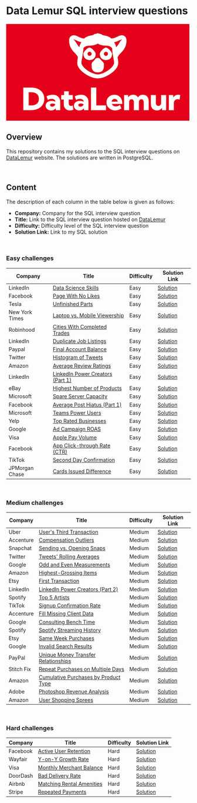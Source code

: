 # Data Lemur SQL interview questions

![](/assets/coverimage.png)

## Overview

This repository contains my solutions to the SQL interview questions on [DataLemur](https://datalemur.com/sql-interview-questions) website. The solutions are written in PostgreSQL.

<br>

## Content


The description of each column in the table below is given as follows:

- **Company:** Company for the SQL interview question
- **Title:** Link to the SQL interview question hosted on [DataLemur](https://datalemur.com/sql-interview-questions)
- **Difficulty:** Difficulty level of the SQL interview question
- **Solution Link:** Link to my SQL solution

<br>

### **Easy challenges**

| Company | Title | Difficulty | Solution Link |
|------------|------------------------|------------|-----------|
| LinkedIn | [Data Science Skills](https://datalemur.com/questions/matching-skills) | Easy | [Solution](Easy/matching-skills.sql)
| Facebook | [Page With No Likes](https://datalemur.com/questions/sql-page-with-no-likes) | Easy | [Solution](Easy/sql-page-with-no-likes.sql)
| Tesla | [Unfinished Parts](https://datalemur.com/questions/tesla-unfinished-parts) | Easy | [Solution](Easy/tesla-unfinished-parts.sql)
| New York Times | [Laptop vs. Mobile Viewership](https://datalemur.com/questions/laptop-mobile-viewership) | Easy | [Solution](Easy/laptop-mobile-viewership.sql)
| Robinhood | [Cities With Completed Trades](https://datalemur.com/questions/completed-trades) | Easy | [Solution](Easy/completed-trades.sql)
| LinkedIn | [Duplicate Job Listings](https://datalemur.com/questions/duplicate-job-listings) | Easy | [Solution](Easy/duplicate-job-listings.sql)
| Paypal | [Final Account Balance](https://datalemur.com/questions/final-account-balance) | Easy | [Solution](Easy/final-account-balance.sql)
| Twitter | [Histogram of Tweets](https://datalemur.com/questions/sql-histogram-tweets) | Easy | [Solution](Easy/sql-histogram-tweets.sql)
| Amazon | [Average Review Ratings](https://datalemur.com/questions/sql-avg-review-ratings) | Easy | [Solution](Easy/sql-avg-review-ratings.sql)
| LinkedIn | [LinkedIn Power Creators (Part 1)](https://datalemur.com/questions/linkedin-power-creators) | Easy | [Solution](Easy/linkedin-power-creators.sql)
| eBay | [Highest Number of Products](https://datalemur.com/questions/sql-highest-products) | Easy | [Solution](Easy/sql-highest-products.sql)
| Microsoft | [Spare Server Capacity](https://datalemur.com/questions/sql-spare-server-capacity) | Easy | [Solution](Easy/sql-spare-server-capacity.sql)
| Facebook | [Average Post Hiatus (Part 1)](https://datalemur.com/questions/sql-average-post-hiatus-1) | Easy | [Solution](Easy/sql-average-post-hiatus-1.sql)
| Microsoft | [Teams Power Users](https://datalemur.com/questions/teams-power-users) | Easy | [Solution](Easy/teams-power-users.sql)
| Yelp | [Top Rated Businesses](https://datalemur.com/questions/sql-top-businesses) | Easy | [Solution](Easy/sql-top-businesses.sql)
| Google | [Ad Campaign ROAS](https://datalemur.com/questions/ad-campaign-roas) | Easy | [Solution](Easy/ad-campaign-roas.sql)
| Visa | [Apple Pay Volume](https://datalemur.com/questions/apple-pay-volume) | Easy | [Solution](Easy/apple-pay-volume.sql)
| Facebook | [App Click-through Rate (CTR)](https://datalemur.com/questions/sql-app-ctr) | Easy | [Solution](Easy/sql-app-ctr.sql)
| TikTok | [Second Day Confirmation](https://datalemur.com/questions/second-day-confirmation) | Easy | [Solution](Easy/second-day-confirmation.sql)
| JPMorgan Chase | [Cards Issued Difference](https://datalemur.com/questions/cards-issued-difference) | Easy | [Solution](Easy/cards-issued-difference.sql)

<br>

### **Medium challenges**
| Company | Title | Difficulty | Solution Link |
|------------|------------------------|------------|-----------|
| Uber | [User's Third Transaction](https://datalemur.com/questions/sql-third-transaction) | Medium | [Solution](Medium/sql-third-transaction.sql)
| Accenture | [Compensation Outliers](https://datalemur.com/questions/compensation-outliers) | Medium | [Solution](Medium/compensation-outliers.sql)
| Snapchat | [Sending vs. Opening Snaps](https://datalemur.com/questions/time-spent-snaps) | Medium | [Solution](Medium/time-spent-snaps.sql)
| Twitter | [Tweets' Rolling Averages](https://datalemur.com/questions/rolling-average-tweets) | Medium | [Solution](Medium/rolling-average-tweets.sql)
| Google | [Odd and Even Measurements](https://datalemur.com/questions/odd-even-measurements) | Medium | [Solution](Medium/odd-even-measurements.sql)
| Amazon | [Highest-Grossing Items](https://datalemur.com/questions/sql-highest-grossing) | Medium | [Solution](Medium/sql-highest-grossing.sql)
| Etsy | [First Transaction](https://datalemur.com/questions/sql-first-transaction) | Medium | [Solution](Medium/sql-first-transaction.sql)
| LinkedIn | [LinkedIn Power Creators (Part 2)](https://datalemur.com/questions/linkedin-power-creators-part2) | Medium | [Solution](Medium/linkedin-power-creators-part2.sql)
| Spotify | [Top 5 Artists](https://datalemur.com/questions/top-fans-rank) | Medium | [Solution](Medium/top-fans-rank.sql)
| TikTok | [Signup Confirmation Rate](https://datalemur.com/questions/signup-confirmation-rate) | Medium | [Solution](Medium/signup-confirmation-rate.sql)
| Accenture | [Fill Missing Client Data](https://datalemur.com/questions/fill-missing-product) | Medium | [Solution](Medium/fill-missing-product.sql)
| Google | [Consulting Bench Time](https://datalemur.com/questions/consulting-bench-time) | Medium | [Solution](Medium/consulting-bench-time.sql)
| Spotify | [Spotify Streaming History](https://datalemur.com/questions/spotify-streaming-history) | Medium | [Solution](Medium/spotify-streaming-history.sql)
| Etsy | [Same Week Purchases](https://datalemur.com/questions/same-week-purchases) | Medium | [Solution](Medium/same-week-purchases.sql)
| Google | [Invalid Search Results](https://datalemur.com/questions/invalid-search-pct) | Medium | [Solution](Medium/invalid-search-pct.sql)
| PayPal | [Unique Money Transfer Relationships](https://datalemur.com/questions/money-transfer-relationships) | Medium | [Solution](Medium/money-transfer-relationships.sql)
| Stitch Fix | [Repeat Purchases on Multiple Days](https://datalemur.com/questions/sql-repeat-purchases) | Medium | [Solution](Medium/sql-repeat-purchases.sql)
| Amazon | [Cumulative Purchases by Product Type](https://datalemur.com/questions/sql-purchasing-activity) | Medium | [Solution](Medium/sql-purchasing-activity.sql)
| Adobe | [Photoshop Revenue Analysis](https://datalemur.com/questions/photoshop-revenue-analysis) | Medium | [Solution](Medium/photoshop-revenue-analysis.sql)
| Amazon | [User Shopping Sprees](https://datalemur.com/questions/amazon-shopping-spree) | Medium | [Solution](Medium/amazon-shopping-spree.sql)


<br>

### **Hard challenges**
| Company | Title | Difficulty | Solution Link |
|------------|------------------------|------------|-----------|
| Facebook | [Active User Retention](https://datalemur.com/questions/user-retention) | Hard | [Solution](Hard/user-retention.sql)
| Wayfair | [Y-on-Y Growth Rate](https://datalemur.com/questions/yoy-growth-rate) | Hard | [Solution](Hard/yoy-growth-rate.sql)
| Visa | [Monthly Merchant Balance](https://datalemur.com/questions/sql-monthly-merchant-balance) | Hard | [Solution](Hard/sql-monthly-merchant-balance.sql)
| DoorDash | [Bad Delivery Rate](https://datalemur.com/questions/sql-bad-experience) | Hard | [Solution](Hard/sql-bad-experience.sql)
| Airbnb | [Matching Rental Amenities](https://datalemur.com/questions/sql-bad-experience) | Hard | [Solution](Hard/sql-bad-experience.sql)
| Stripe | [Repeated Payments](https://datalemur.com/questions/repeated-payments) | Hard | [Solution](Hard/repeated-payments.sql)



